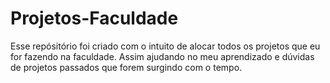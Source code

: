 # Projetos-Faculdade
Esse repósitório foi criado com o intuito de alocar todos os projetos que eu for fazendo na faculdade. Assim ajudando no meu aprendizado e dúvidas de projetos passados que forem surgindo com o tempo.
